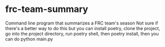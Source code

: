 # frc-team-summary
Command line program that summarizes a FRC team's season
Not sure if there's a better way to do this but you can install poetry, clone the project, go into the project directory, run poetry shell, then poetry install, then you can do python main.py
